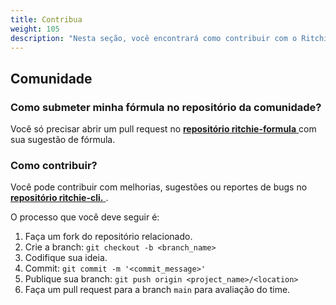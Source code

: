 ```yaml
---
title: Contribua
weight: 105
description: "Nesta seção, você encontrará como contribuir com o Ritchie."
---
```


## **Comunidade**

### **Como submeter minha fórmula no repositório da comunidade?**

Você só precisar abrir um pull request no [**repositório ritchie-formula** ](https://github.com/ZupIT/ritchie-formulas) com sua sugestão de fórmula.

### **Como contribuir?**

Você pode contribuir com melhorias, sugestões ou reportes de bugs no [**repositório ritchie-cli.** ](https://github.com/ZupIT/ritchie-cli).

O processo que você deve seguir é:

1. Faça um fork do repositório relacionado.
2. Crie a branch: `git checkout -b <branch_name>`
3. Codifique sua ideia.
4. Commit: `git commit -m '<commit_message>'`
5. Publique sua branch: `git push origin <project_name>/<location>`
6. Faça um pull request para a branch `main` para avaliação do time.
